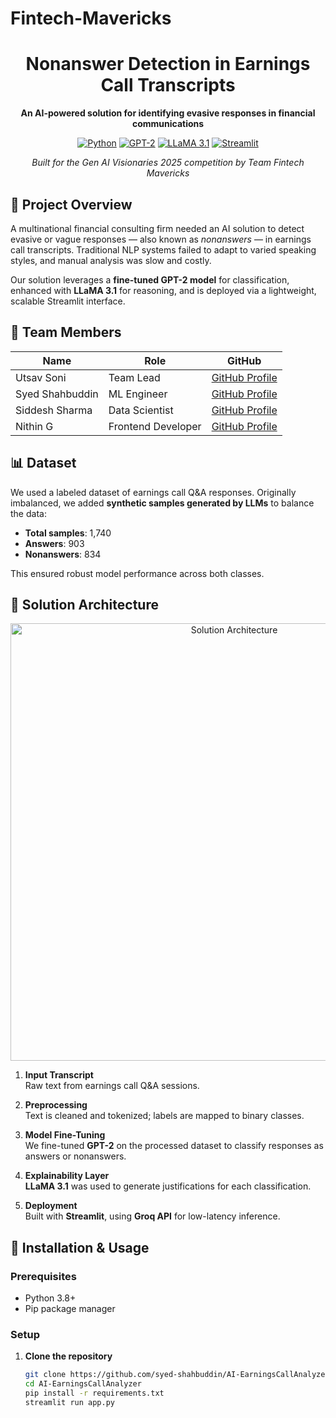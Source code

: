 # Fintech-Mavericks

<div align="center">

# Nonanswer Detection in Earnings Call Transcripts

**An AI-powered solution for identifying evasive responses in financial communications**

[![Python](https://img.shields.io/badge/Python-3.8+-blue.svg)](https://www.python.org/)
[![GPT-2](https://img.shields.io/badge/Model-GPT--2-green.svg)](https://openai.com/research/gpt-2)
[![LLaMA 3.1](https://img.shields.io/badge/Model-LLaMA%203.1-orange.svg)](https://ai.meta.com/llama/)
[![Streamlit](https://img.shields.io/badge/Frontend-Streamlit-red.svg)](https://streamlit.io/)

*Built for the Gen AI Visionaries 2025 competition by Team Fintech Mavericks*

</div>

## 🧠 Project Overview

A multinational financial consulting firm needed an AI solution to detect evasive or vague responses — also known as *nonanswers* — in earnings call transcripts. Traditional NLP systems failed to adapt to varied speaking styles, and manual analysis was slow and costly.

Our solution leverages a **fine-tuned GPT-2 model** for classification, enhanced with **LLaMA 3.1** for reasoning, and is deployed via a lightweight, scalable Streamlit interface.

## 👥 Team Members

| Name | Role | GitHub |
|------|------|--------|
| Utsav Soni | Team Lead | [GitHub Profile](https://github.com/username) |
| Syed Shahbuddin | ML Engineer | [GitHub Profile](https://github.com/username) |
| Siddesh Sharma | Data Scientist | [GitHub Profile](https://github.com/username) |
| Nithin G | Frontend Developer | [GitHub Profile](https://github.com/username) |

## 📊 Dataset

We used a labeled dataset of earnings call Q&A responses. Originally imbalanced, we added **synthetic samples generated by LLMs** to balance the data:

- **Total samples**: 1,740  
- **Answers**: 903  
- **Nonanswers**: 834

This ensured robust model performance across both classes.

## 🔧 Solution Architecture

<div align="center">
  <img src="assets/architecture.png" alt="Solution Architecture" width="700">
</div>

1. **Input Transcript**  
   Raw text from earnings call Q&A sessions.

2. **Preprocessing**  
   Text is cleaned and tokenized; labels are mapped to binary classes.

3. **Model Fine-Tuning**  
   We fine-tuned **GPT-2** on the processed dataset to classify responses as answers or nonanswers.

4. **Explainability Layer**  
   **LLaMA 3.1** was used to generate justifications for each classification.

5. **Deployment**  
   Built with **Streamlit**, using **Groq API** for low-latency inference.

## 🚀 Installation & Usage

### Prerequisites
- Python 3.8+
- Pip package manager

### Setup

1. **Clone the repository**
   ```bash
   git clone https://github.com/syed-shahbuddin/AI-EarningsCallAnalyzer.git
   cd AI-EarningsCallAnalyzer
   pip install -r requirements.txt
   streamlit run app.py
   ```

